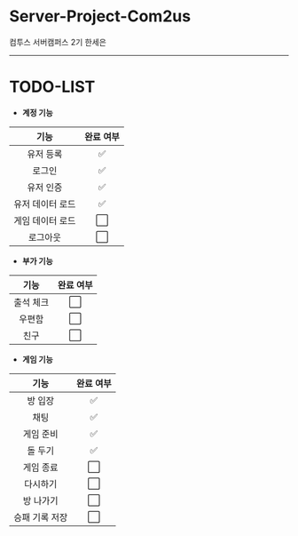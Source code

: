 # Server-Project-Com2us
컴투스 서버캠퍼스 2기 한세은

***

# TODO-LIST

- **계정 기능**

|     **기능**     | **완료 여부** |
|:----------------:|:-------------:|
|     유저 등록    |       ✅       |
|      로그인      |       ✅       |
|     유저 인증    |       ✅       |
| 유저 데이터 로드 |       ✅       |
| 게임 데이터 로드 |       ⬜       |
|     로그아웃     |       ⬜       |


- **부가 기능**

|  **기능** | **완료 여부** |
|:---------:|:-------------:|
| 출석 체크 |       ⬜       |
|   우편함  |       ⬜       |
|    친구   |       ⬜       |


- **게임 기능**

|    **기능**    | **완료 여부** |
|:--------------:|:-------------:|
|     방 입장    |       ✅       |
|      채팅     |       ✅       |
|    게임 준비   |       ✅       |
|     돌 두기    |       ✅       |
|    게임 종료   |       ⬜       |
|    다시하기    |       ⬜       |
|    방 나가기   |       ⬜       |
| 승패 기록 저장 |       ⬜       |
